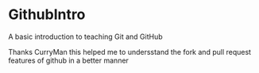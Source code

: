 # GithubIntro
A basic introduction to teaching Git and GitHub

Thanks CurryMan this helped me to undersstand the fork and pull request features of github in a better manner
